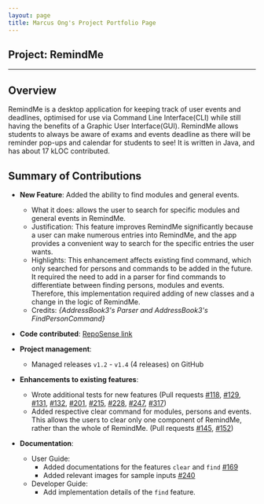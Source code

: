 ```yaml
---
layout: page
title: Marcus Ong's Project Portfolio Page
---
```


## Project: RemindMe

---

## Overview

RemindMe is a desktop application for keeping track of user events and deadlines, optimised for use via Command Line 
Interface(CLI) while still having the benefits of a Graphic User Interface(GUI).
RemindMe allows students to always be aware of exams and events deadline as there will be reminder pop-ups and calendar
for students to see! 
It is written in Java, and has about 17 kLOC contributed.

## Summary of Contributions

* **New Feature**: Added the ability to find modules and general events.
    * What it does: allows the user to search for specific modules and general events in RemindMe.
    * Justification: This feature improves RemindMe significantly because a user can make numerous entries into RemindMe, 
      and the app provides a convenient way to search for the specific entries the user wants.
    * Highlights: This enhancement affects existing find command, which only searched for persons and commands to be added
      in the future. It required the need to add in a parser for find commands to differentiate between finding persons,
      modules and events. Therefore, this implementation required adding of new classes and a change in the logic of RemindMe.
    * Credits: *{AddressBook3's Parser and AddressBook3's FindPersonCommand}*
  
* **Code contributed**: [RepoSense link](https://nus-cs2103-ay2021s2.github.io/tp-dashboard/?search=w15-1&sort=groupTitle&sortWithin=title&timeframe=commit&mergegroup=&groupSelect=groupByRepos&breakdown=true&since=2021-02-19&checkedFileTypes=docs~functional-code~test-code~other&tabOpen=true&tabType=authorship&tabAuthor=markuz5116&tabRepo=AY2021S2-CS2103T-W15-1%2Ftp%5Bmaster%5D&authorshipIsMergeGroup=false&authorshipFileTypes=docs~functional-code~test-code~other&authorshipIsBinaryFileTypeChecked=false)

* **Project management**:
    * Managed releases `v1.2` - `v1.4` (4 releases) on GitHub
    
* **Enhancements to existing features**:
    * Wrote additional tests for new features (Pull requests [\#118](https://github.com/AY2021S2-CS2103T-W15-1/tp/pull/118),
      [\#129](https://github.com/AY2021S2-CS2103T-W15-1/tp/pull/129), [\#131](https://github.com/AY2021S2-CS2103T-W15-1/tp/pull/131),
      [\#132](https://github.com/AY2021S2-CS2103T-W15-1/tp/pull/132), [\#201](https://github.com/AY2021S2-CS2103T-W15-1/tp/pull/201),
      [\#215](https://github.com/AY2021S2-CS2103T-W15-1/tp/pull/215), [\#228](https://github.com/AY2021S2-CS2103T-W15-1/tp/pull/228),
      [\#247](https://github.com/AY2021S2-CS2103T-W15-1/tp/pull/247), [\#317](https://github.com/AY2021S2-CS2103T-W15-1/tp/pull/317)) 
    * Added respective clear command for modules, persons and events. This allows the users to clear only one component 
      of RemindMe, rather than the whole of RemindMe. (Pull requests [\#145](https://github.com/AY2021S2-CS2103T-W15-1/tp/pull/145),
      [\#152](https://github.com/AY2021S2-CS2103T-W15-1/tp/pull/152))
      
* **Documentation**:
    * User Guide:
        * Added documentations for the features `clear` and `find` [\#169](https://github.com/AY2021S2-CS2103T-W15-1/tp/pull/169) 
        * Added relevant images for sample inputs [\#240](https://github.com/AY2021S2-CS2103T-W15-1/tp/pull/240)
    * Developer Guide:
        * Add implementation details of the `find` feature.
